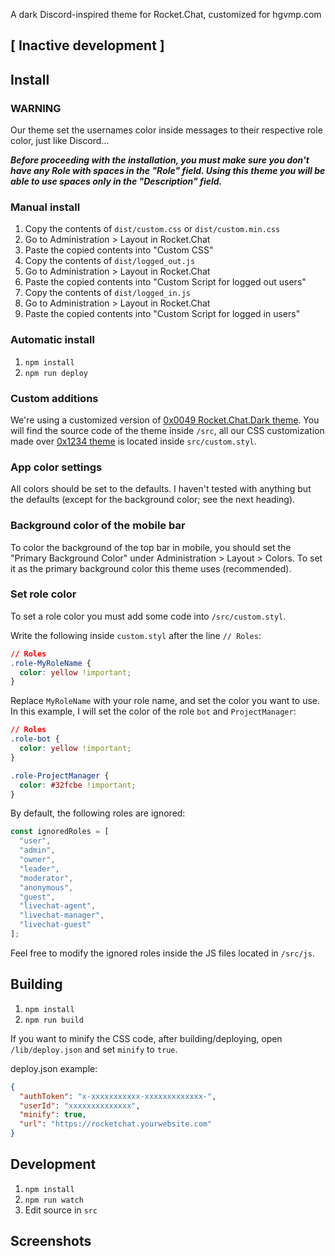 A dark Discord-inspired theme for Rocket.Chat, customized for hgvmp.com

## [ Inactive development ]

## Install

### WARNING
Our theme set the usernames color inside messages to their respective role color, just like Discord...

**_Before proceeding with the installation, you must make sure you don't have any Role with spaces in the "Role" field. Using this theme you will be able to use spaces only in the "Description" field._**

### Manual install
1. Copy the contents of `dist/custom.css` or `dist/custom.min.css`
2. Go to Administration > Layout in Rocket.Chat
3. Paste the copied contents into "Custom CSS"
4. Copy the contents of `dist/logged_out.js`
5. Go to Administration > Layout in Rocket.Chat
6. Paste the copied contents into "Custom Script for logged out users"
7. Copy the contents of `dist/logged_in.js`
8. Go to Administration > Layout in Rocket.Chat
9. Paste the copied contents into "Custom Script for logged in users"

### Automatic install
1. `npm install`
2. `npm run deploy`

### Custom additions
We're using a customized version of [0x0049 Rocket.Chat.Dark theme](https://github.com/0x0049/Rocket.Chat.Dark). You will find the source code of the theme inside `/src`, all our CSS customization made over [0x1234 theme](https://github.com/0x0049/Rocket.Chat.Dark) is located inside `src/custom.styl`.

### App color settings
All colors should be set to the defaults. I haven't tested with anything but
the defaults (except for the background color; see the next heading).

### Background color of the mobile bar
To color the background of the top bar in mobile, you should set the "Primary
Background Color" under Administration > Layout > Colors. To set it as the primary
background color this theme uses (recommended).

### Set role color
To set a role color you must add some code into `/src/custom.styl`. 

Write the following inside `custom.styl` after the line `// Roles`:
```css
// Roles
.role-MyRoleName {
  color: yellow !important;
}
```

Replace `MyRoleName` with your role name, and set the color you want to use. In this example, I will set the color of the role `bot` and `ProjectManager`:
```css
// Roles
.role-bot {
  color: yellow !important;
}

.role-ProjectManager {
  color: #32fcbe !important;
}
```

By default, the following roles are ignored:
```javascript
const ignoredRoles = [
  "user",
  "admin",
  "owner",
  "leader",
  "moderator",
  "anonymous",
  "guest",
  "livechat-agent",
  "livechat-manager",
  "livechat-guest"
];
```
Feel free to modify the ignored roles inside the JS files located in `/src/js`.

## Building
1. `npm install`
2. `npm run build`

If you want to minify the CSS code, after building/deploying, open `/lib/deploy.json` and set `minify` to `true`. 

deploy.json example:
```json
{
  "authToken": "x-xxxxxxxxxxx-xxxxxxxxxxxxx-",
  "userId": "xxxxxxxxxxxxxx",
  "minify": true,
  "url": "https://rocketchat.yourwebsite.com"
}

```

## Development
1. `npm install`
2. `npm run watch`
3. Edit source in `src`

## Screenshots

